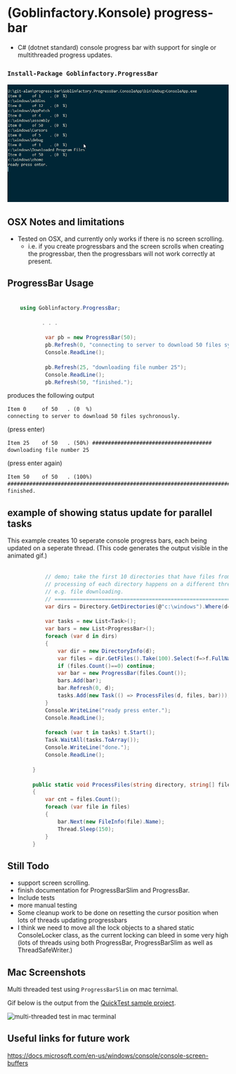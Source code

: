 # (Goblinfactory.Konsole) progress-bar

- C# (dotnet standard) console progress bar with support for single or multithreaded progress updates.

### `Install-Package Goblinfactory.ProgressBar`

![InstallProgressBar](progressbar.gif)

## OSX Notes and limitations

- Tested on OSX, and currently only works if there is no screen scrolling.
    - i.e. if you create progressbars and the screen scrolls when creating the progressbar, then the progressbars will not work correctly at present.

## ProgressBar Usage

```csharp

    using Goblinfactory.ProgressBar;

           . . .

            var pb = new ProgressBar(50);
            pb.Refresh(0, "connecting to server to download 50 files sychronously.");
            Console.ReadLine();

            pb.Refresh(25, "downloading file number 25");
            Console.ReadLine();
            pb.Refresh(50, "finished.");
```

produces the following output

```text
Item 0     of 50   . (0  %)
connecting to server to download 50 files sychronously.
```

(press enter)

```text
Item 25    of 50   . (50%) ######################################
downloading file number 25
```

(press enter again)

```text
Item 50    of 50   . (100%) ############################################################################
finished.
```

## example of showing status update for parallel tasks

This example creates 10 seperate console progress bars, each being updated on a seperate thread. (This code generates the output visible in the animated gif.)

```csharp

            // demo; take the first 10 directories that have files from c:\windows, and then pretends to process (list) them.
            // processing of each directory happens on a different thread, to simulate multiple background tasks,
            // e.g. file downloading.
            // ==============================================================================================================
            var dirs = Directory.GetDirectories(@"c:\windows").Where(d=> Directory.GetFiles(d).Count()>0).Take(10);

            var tasks = new List<Task>();
            var bars = new List<ProgressBar>();
            foreach (var d in dirs)
            {
                var dir = new DirectoryInfo(d);
                var files = dir.GetFiles().Take(100).Select(f=>f.FullName).ToArray();
                if (files.Count()==0) continue;
                var bar = new ProgressBar(files.Count());
                bars.Add(bar);
                bar.Refresh(0, d);
                tasks.Add(new Task(() => ProcessFiles(d, files, bar)));
            }
            Console.WriteLine("ready press enter.");
            Console.ReadLine();

            foreach (var t in tasks) t.Start();
            Task.WaitAll(tasks.ToArray());
            Console.WriteLine("done.");
            Console.ReadLine();

        }

        public static void ProcessFiles(string directory, string[] files, ProgressBar bar)
        {
            var cnt = files.Count();
            foreach (var file in files)
            {
                bar.Next(new FileInfo(file).Name);
                Thread.Sleep(150);
            }
        }


```

## Still Todo

- support screen scrolling.
- finish documentation for ProgressBarSlim and ProgressBar.
- Include tests
- more manual testing
- Some cleanup work to be done on resetting the cursor position when lots of threads updating progressbars
- I think we need to move all the lock objects to a shared static ConsoleLocker class, as the current locking can bleed in some very high (lots of threads using both ProgressBar, ProgressBarSlim as well as ThreadSafeWriter.)

## Mac Screenshots

Multi threaded test using `ProgressBarSlim` on mac ternimal.

Gif below is the output from the [QuickTest sample project](QuickTest/Program.cs).

![multi-threaded test in mac terminal](progress-bar-in-mac-terminal.png)

## Useful links for future work

https://docs.microsoft.com/en-us/windows/console/console-screen-buffers